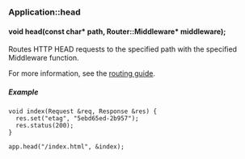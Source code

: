 <h3 id='app-head'>Application::head</h3>
<h4 class='variant'>void head(const char* path, Router::Middleware* middleware);</h4>

Routes HTTP HEAD requests to the specified path with the specified Middleware function.

For more information, see the [routing guide](/guide/routing.html).

##### Example
```arduino
void index(Request &req, Response &res) {
  res.set("etag", "5ebd65ed-2b957");
  res.status(200);
}

app.head("/index.html", &index);
```
